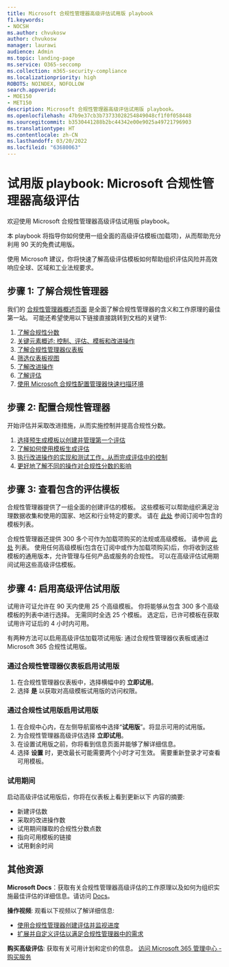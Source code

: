 ```yaml
---
title: Microsoft 合规性管理器高级评估试用版 playbook
f1.keywords:
- NOCSH
ms.author: chvukosw
author: chvukosw
manager: laurawi
audience: Admin
ms.topic: landing-page
ms.service: O365-seccomp
ms.collection: m365-security-compliance
ms.localizationpriority: high
ROBOTS: NOINDEX, NOFOLLOW
search.appverid:
- MOE150
- MET150
description: Microsoft 合规性管理器高级评估试用版 playbook。
ms.openlocfilehash: 47b9e37cb3b73733028254849048cf1f0f058448
ms.sourcegitcommit: b3530441288b2bc44342e00e9025a49721796903
ms.translationtype: HT
ms.contentlocale: zh-CN
ms.lasthandoff: 03/20/2022
ms.locfileid: "63680063"
---
```

# <a name="trial-playbook-microsoft-compliance-manager-premium-assessments"></a>试用版 playbook: Microsoft 合规性管理器高级评估

欢迎使用 Microsoft 合规性管理器高级评估试用版 playbook。

本 playbook 将指导你如何使用一组全面的高级评估模板(加载项)，从而帮助充分利用 90 天的免费试用版。

使用 Microsoft 建议，你将快速了解高级评估模板如何帮助组织评估风险并高效响应全球、区域和工业法规要求。

## <a name="step-1-get-to-know-compliance-manager"></a>步骤 1: 了解合规性管理器

我们的 [合规性管理器概述页面](compliance-manager.md) 是全面了解合规性管理器的含义和工作原理的最佳第一站。 可能还希望使用以下链接直接跳转到文档的关键节:

1. [了解合规性分数](compliance-manager.md#understanding-your-compliance-score)
1. [关键元素概述: 控制、评估、模板和改进操作](compliance-manager.md#key-elements-controls-assessments-templates-improvement-actions)
1. [了解合规性管理器仪表板](compliance-manager-setup.md#understand-the-compliance-manager-dashboard)
1. [筛选仪表板视图](compliance-manager-setup.md#filtering-your-dashboard-view)
1. [了解改进操作](compliance-manager-setup.md#improvement-actions-page)
1. [了解评估](compliance-manager.md#assessments)
1. [使用 Microsoft 合规性配置管理器快速扫描环境](compliance-manager-mcca.md)

## <a name="step-2-configure-compliance-manager"></a>步骤 2: 配置合规性管理器

开始评估并采取改进措施，从而实施控制并提高合规性分数。

1. [选择预生成模板以创建并管理第一个评估](compliance-manager-assessments.md)
1. [了解如何使用模板生成评估](compliance-manager-templates.md)
1. [执行改进操作的实现和测试工作，从而完成评估中的控制](compliance-manager-improvement-actions.md)
1. [更好地了解不同的操作对合规性分数的影响](compliance-score-calculation.md)

## <a name="step-3-review-included-assessment-templates"></a>步骤 3: 查看包含的评估模板

合规性管理器提供了一组全面的创建评估的模板。 这些模板可以帮助组织满足治理数据收集和使用的国家、地区和行业特定的要求。 请在 [此处](/office365/servicedescriptions/microsoft-365-service-descriptions/microsoft-365-tenantlevel-services-licensing-guidance/microsoft-365-security-compliance-licensing-guidance#which-assessments-are-included-by-default-free-of-cost) 参阅订阅中包含的模板列表。

合规性管理器还提供 300 多个可作为加载项购买的法规或高级模板。 请参阅 [此处](compliance-manager-templates-list.md#premium-templates) 列表。 使用任何高级模板(包含在订阅中或作为加载项购买)后，你将收到这些模板的通用版本，允许管理与任何产品或服务的合规性。 可以在高级评估试用期间试用这些高级评估模板。

## <a name="step-4-enable-the-premium-assessment-trial"></a>步骤 4: 启用高级评估试用版

试用许可证允许在 90 天内使用 25 个高级模板。 你将能够从包含 300 多个高级模板的列表中进行选择。 无需同时全选 25 个模板。 选定后，已许可模板在获取试用许可证后的 4 小时内可用。

有两种方法可以启用高级评估加载项试用版: 通过合规性管理器仪表板或通过 Microsoft 365 合规性试用版。

### <a name="enable-trial-via-the-compliance-manager-dashboard"></a>通过合规性管理器仪表板启用试用版

1. 在合规性管理器仪表板中，选择横幅中的 **立即试用**。
1. 选择 **是** 以获取对高级模板试用版的访问权限。

### <a name="enable-trial-via-the-compliance-trial"></a>通过合规性试用版启用试用版

1. 在合规中心内，在左侧导航窗格中选择“**试用版**”。将显示可用的试用版。
1. 为合规性管理器高级评估选择 **立即试用**。
1. 在设置试用版之前，你将看到信息页面并能够了解详细信息。
1. 选择 **设置** 时，更改最长可能需要两个小时才可生效。 需要重新登录才可查看可用模板。

### <a name="during-the-trial"></a>试用期间

启动高级评估试用版后，你将在仪表板上看到更新以下 内容的摘要:

- 新建评估数
- 采取的改进操作数
- 试用期间赚取的合规性分数点数
- 指向可用模板的链接
- 试用剩余时间

## <a name="additional-resources"></a>其他资源

**Microsoft Docs**：获取有关合规性管理器高级评估的工作原理以及如何为组织实施最佳评估的详细信息。请访问 [Docs](compliance-manager-templates.md)。

**操作视频**: 观看以下视频以了解详细信息:

- [使用合规性管理器创建评估并监视进度](https://techcommunity.microsoft.com/t5/video-hub/create-assessments-and-monitor-your-progress-with-compliance/ba-p/1687992?search-action-id=375363186777&search-result-uid=1687992)
- [扩展并自定义评估以满足合规性管理器中的需求](https://techcommunity.microsoft.com/t5/video-hub/extend-and-customize-assessments-to-suit-your-needs-in/ba-p/1687991?search-action-id=375363186777&search-result-uid=1687991)

**购买高级评估**: 获取有关可用计划和定价的信息。 [访问 Microsoft 365 管理中心 - 购买服务](https://admin.microsoft.com/#/catalog/offer-details/compliance-manager-premium-assessment-add-on/46E9BF2A-3C8D-4A69-A7E7-3DA04687636D)
